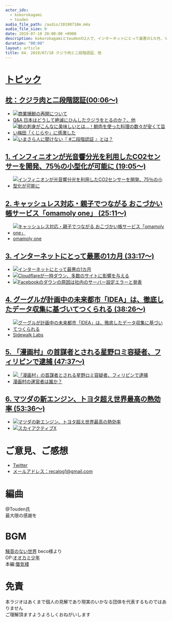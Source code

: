 ```yaml
---
actor_ids:
  - kokorokagami
  - touden
audio_file_path: /audio/20190710m.m4a
audio_file_size: 0
date: 2019-07-10 20:00:00 +0900
description: kokorokagamiとtoudenの2人で、インターネットにとって最悪の1カ月、マツダの新エンジン　などについて話しました。
duration: "00:00"
layout: article
title: 64. 2019/07/10 クジラ肉と二段階認証、他
---
```

# <u>トピック</u>

## <u>枕：クジラ肉と二段階認証(00:06～)</u>

- [![商業捕鯨の再開について](http://www.jfa.maff.go.jp/j/press/kokusai/attach/img/190701-1.png)](http://www.jfa.maff.go.jp/j/press/kokusai/190701.html)
- [Q&A 日本はどうして絶滅にひんしたクジラをとるのか？、他](http://www.jfa.maff.go.jp/j/whale/w_faq/faq.html)
- [![鯨の刺身がこんなに美味しいとは…！鯨肉を使った料理の数々が安くて旨い梅田「くじらや」に感激した](https://cdn-ak.f.st-hatena.com/images/fotolife/o/okuradesu/20180121/20180121134141.jpg)](http://r.gnavi.co.jp/g-interview/entry/okura/4447)
- [![いまさら人に聞けない『 #二段階認証 』とは？](https://rpr.c.yimg.jp/im_siggchhyEPRyjTbHzK0Cq6d3kw---x800-n1/amd/20190708-00133324-roupeiro-002-10-view.jpg)](https://news.yahoo.co.jp/byline/kandatoshiaki/20190708-00133324/)

## <u>1. インフィニオンが光音響分光を利用したCO2センサーを開発、75％の小型化が可能に (19:05～)</u>

- [![インフィニオンが光音響分光を利用したCO2センサーを開発、75％の小型化が可能に](https://cdn-tech.nikkeibp.co.jp/atcl/nxt/news/18/05431/Infineon_CO2Sensor_m.jpg?__scale=w:500,h:262&_sh=0b30cc0720)](https://tech.nikkeibp.co.jp/atcl/nxt/news/18/05431/)

## <u>2. キャッシュレス対応・親子でつながる おこづかい帳サービス「omamoly one」 (25:11～)</u>

- [![キャッシュレス対応・親子でつながる おこづかい帳サービス「omamoly one」](https://d2l930y2yx77uc.cloudfront.net/production/uploads/images/12794265/picture_pc_d84f267f66ddaddbf959a7c757e2454c.png)](https://note.mu/satoshiomiya/n/n3c641a32d3a8)
- [omamoly one](https://www.facebook.com/omamoly1/)

## <u>3. インターネットにとって最悪の1カ月 (33:17～)</u>

- [![インターネットにとって最悪の1カ月](https://techcrunchjp.files.wordpress.com/2019/07/internet-heartbeat.gif?w=1504&h=987)](https://jp.techcrunch.com/2019/07/09/2019-07-05-bad-month-for-the-internet/)
- [![Cloudflareが一時ダウン、多数のサイトに影響を与える](https://techcrunchjp.files.wordpress.com/2019/06/20190624nclounfrare.png?w=730)](https://jp.techcrunch.com/2019/06/25/2019-06-24-cloudflare-outage-affecting-numerous-sites-on-monday-am/)
- [![Facebookのダウンの原因は社内のサーバー設定エラーと発表](https://techcrunchjp.files.wordpress.com/2019/03/2019-03-15-facebook-share-price.png?w=738)](https://jp.techcrunch.com/2019/03/15/2019-03-14-facebook-blames-a-misconfigured-server-for-yesterdays-outage/)

## <u>4. グーグルが計画中の未来都市「IDEA」は、徹底したデータ収集に基づいてつくられる (38:26～)</u>

- [![グーグルが計画中の未来都市「IDEA」は、徹底したデータ収集に基づいてつくられる](https://wired.jp/wp-content/uploads/2019/07/GettyImages-1040643480.jpg)](https://wired.jp/2019/07/05/alphabets-plan-toronto-depends-huge-amounts-data/)
- [Sidewalk Labs](https://www.sidewalklabs.com/#)

## <u>5. 「漫画村」の首謀者とされる星野ロミ容疑者、フィリピンで逮捕 (47:37～)</u>

- [![「漫画村」の首謀者とされる星野ロミ容疑者、フィリピンで逮捕](https://o.aolcdn.com/images/dims?resize=2000%2C2000%2Cshrink&image_uri=https%3A%2F%2Fs.yimg.com%2Fos%2Fcreatr-uploaded-images%2F2019-07%2F22cf7590-a1fd-11e9-bebd-d1e72dcaaf5e&client=a1acac3e1b3290917d92&signature=e79a463a9b0a646263d08d529d43628860755df5)](https://japanese.engadget.com/2019/07/08/mangamura/)
- [漫画村の運営者は誰か？](https://blog.cheena.net/179)

## <u>6. マツダの新エンジン、トヨタ超え世界最高の熱効率 (53:36～)</u>

- [![マツダの新エンジン、トヨタ超え世界最高の熱効率](https://article-image-ix.nikkei.com/https%3A%2F%2Fimgix-proxy.n8s.jp%2FDSXZZO4560388003062019000000-PN1-1.jpg?auto=format%2Ccompress&ch=Width%2CDPR&fit=max&ixlib=java-1.1.1&s=c99695ce0f40b3a03ef063987f5bbdfc)](https://www.nikkei.com/article/DGXMZO45603780T00C19A6000000/)
- [![スカイアクティブX](https://article-image-ix.nikkei.com/https%3A%2F%2Fimgix-proxy.n8s.jp%2FDSXZZO4560398003062019000000-PN1-1.jpg?auto=format%2Ccompress&ch=Width%2CDPR&fit=max&ixlib=java-1.1.1&s=15b62b486852244dbd02f8caac1bd4bb)](https://www.mazda.com/ja/csr/special/2017_01/)

# ご意見、ご感想
- [Twitter](https://twitter.com/recalog1)
- [メールアドレス：recalog1@gmail.com](recalog1@gmail.com)

# 編曲

@Touden氏  
最大限の感謝を  

# BGM

[騒音のない世界](http://noiselessworld.net/) beco様より  
OP:[オオカミ少年](https://soundcloud.com/baron1_3/wolfboy)  
本編:[蜃気楼](https://soundcloud.com/baron1_3/shinkirou)  

# 免責

本ラジオはあくまで個人の見解であり現実のいかなる団体を代表するものではありません  
ご理解頂ますようよろしくおねがいします  